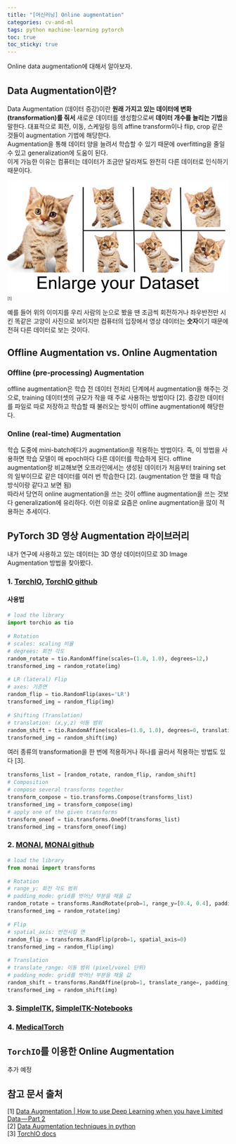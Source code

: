 ```yaml
---
title: "[머신러닝] Online augmentation"
categories: cv-and-ml
tags: python machine-learning pytorch
toc: true
toc_sticky: true
---
```


Online data augmentation에 대해서 알아보자.<br>

## Data Augmentation이란?

Data Augmentation (데이터 증강)이란 **원래 가지고 있는 데이터에 변화 (transformation)를 줘서** 새로운 데이터를 생성함으로써 **데이터 개수를 늘리는 기법**을 말한다.
대표적으로 회전, 이동, 스케일링 등의 affine transform이나 flip, crop 같은 것들이 augmentation 기법에 해당한다.<br>
Augmentation을 통해 데이터 양을 늘려서 학습할 수 있기 때문에 overfitting을 줄일 수 있고 generalization에 도움이 된다.<br>
이게 가능한 이유는 컴퓨터는 데이터가 조금만 달라져도 완전히 다른 데이터로 인식하기 때문이다.

![Figure 1](/assets/images/220728/Fig_01.png)<span style="font-size:xx-small">[1]</span>

예를 들어 위의 이미지를 우리 사람의 눈으로 봤을 땐 조금씩 회전하거나 좌우반전만 시킨 똑같은 고양이 사진으로 보이지만 컴퓨터의 입장에서 영상 데이터는 **숫자**이기 때문에 전혀 다른 데이터로 보는 것이다.

## Offline Augmentation vs. Online Augmentation

### Offline (pre-processing) Augmentation

offline augmentation은 학습 전 데이터 전처리 단계에서 augmentation을 해주는 것으로, training 데이터셋의 규모가 작을 때 주로 사용하는 방법이다 [2].
증강한 데이터를 파일로 따로 저장하고 학습할 때 불러오는 방식이 offline augmentation에 해당한다.

### Online (real-time) Augmentation

학습 도중에 mini-batch에다가 augmentation을 적용하는 방법이다.
즉, 이 방법을 사용하면 학습 모델이 매 epoch마다 다른 데이터를 학습하게 된다.
offline augmentation랑 비교해보면 오프라인에서는 생성된 데이터가 처음부터 training set의 일부이므로 같은 데이터를 여러 번 학습한다 [2]. (augmentation 안 했을 때 학습 방식이랑 같다고 보면 됨)<br>
따라서 당연히 online augmentation을 쓰는 것이 offline augmentation을 쓰는 것보다 generalization에 유리하다. 이런 이유로 요즘은 online augmentation을 많이 적용하는 추세이다.

## PyTorch 3D 영상 Augmentation 라이브러리

내가 연구에 사용하고 있는 데이터는 3D 영상 데이터이므로 3D Image Augmentation 방법을 찾아봤다.

### 1. [TorchIO](https://discuss.pytorch.org/t/torchio-new-library-for-efficient-3d-data-augmentation-and-patch-based-training/65902), [TorchIO github](https://github.com/fepegar/torchio)

#### 사용법

```python
# load the library
import torchio as tio
```

```python
# Rotation
# scales: scaling 비율
# degrees: 회전 각도
random_rotate = tio.RandomAffine(scales=(1.0, 1.0), degrees=12,)
transformed_img = random_rotate(img)
```

```python
# LR (lateral) Flip
# axes: 기준면
random_flip = tio.RandomFlip(axes='LR')
transformed_img = random_flip(img)
```

```python
# Shifting (Translation)
# translation: (x,y,z) 이동 범위
random_shift = tio.RandomAffine(scales=(1.0, 1.0), degrees=0, translation=(20,20,20))
transformed_img = random_shift(img)
```

여러 종류의 transformation을 한 번에 적용하거나 하나를 골라서 적용하는 방법도 있다 [3].

```python
transforms_list = [random_rotate, random_flip, random_shift]
# Composition
# compose several transforms together
transform_compose = tio.transforms.Compose(transforms_list)
transformed_img = transform_compose(img)
# apply one of the given transforms
transform_oneof = tio.transforms.OneOf(transforms_list)
transformed_img = transform_oneof(img)
```

### 2. [MONAI](https://discuss.pytorch.org/t/medical-open-network-for-ai/85700), [MONAI github](https://github.com/Project-MONAI/MONAI/tree/dev/monai/transforms)

```python
# load the library
from monai import transforms
```

```python
# Rotation
# range_y: 회전 각도 범위
# padding_mode: grid를 벗어난 부분을 채울 값
random_rotate = transforms.RandRotate(prob=1, range_y=[0.4, 0.4], padding_mode="zeros")
transformed_img = random_rotate(img)
```

```python
# Flip
# spatial_axis: 반전시킬 면
random_flip = transforms.RandFlip(prob=1, spatial_axis=0)
transformed_img = random_flip(img)
```

```python
# Translation
# translate_range: 이동 범위 (pixel/voxel 단위)
# padding_mode: grid를 벗어난 부분을 채울 값
random_shift = transforms.RandAffine(prob=1, translate_range=, padding_mode='zero')
transformed_img = random_shift(img)
```

### 3. [SimpleITK](https://simpleitk.org/SPIE2019_COURSE/03_data_augmentation.html), [SimpleITK-Notebooks](https://github.com/InsightSoftwareConsortium/SimpleITK-Notebooks/blob/master/Python/70_Data_Augmentation.ipynb)

### 4. [MedicalTorch](https://github.com/perone/medicaltorch)

## `TorchIO`를 이용한 Online Augmentation

추가 예정


## 참고 문서 출처

[1] [Data Augmentation | How to use Deep Learning when you have Limited Data — Part 2](https://nanonets.com/blog/data-augmentation-how-to-use-deep-learning-when-you-have-limited-data-part-2/)<br>
[2] [Data Augmentation techniques in python](https://towardsdatascience.com/data-augmentation-techniques-in-python-f216ef5eed69)<br>
[3] [TorchIO docs](https://torchio.readthedocs.io/transforms/augmentation.html#composition)

